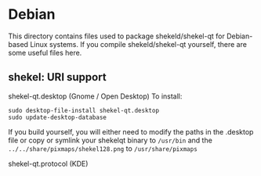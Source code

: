 
Debian
====================
This directory contains files used to package shekeld/shekel-qt
for Debian-based Linux systems. If you compile shekeld/shekel-qt yourself, there are some useful files here.

## shekel: URI support ##


shekel-qt.desktop  (Gnome / Open Desktop)
To install:

	sudo desktop-file-install shekel-qt.desktop
	sudo update-desktop-database

If you build yourself, you will either need to modify the paths in
the .desktop file or copy or symlink your shekelqt binary to `/usr/bin`
and the `../../share/pixmaps/shekel128.png` to `/usr/share/pixmaps`

shekel-qt.protocol (KDE)

